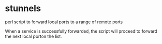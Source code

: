 stunnels
========

perl script to forward local ports to a range of remote ports

When a service is successfully forwarded, the script will proceed to forward the next local porton the list.

